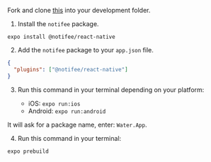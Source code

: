 Fork and clone [this](https://github.com/JoinCODED/Demo-RN-M6-LocalNotifications) into your development folder.

1. Install the `notifee` package.

```shell
expo install @notifee/react-native
```

2. Add the `notifee` package to your `app.json` file.

```json
{
  "plugins": ["@notifee/react-native"]
}
```

3. Run this command in your terminal depending on your platform:

   - iOS: `expo run:ios`
   - Android: `expo run:android`

It will ask for a package name, enter: `Water.App`.

4. Run this command in your terminal:

```shell
expo prebuild
```
